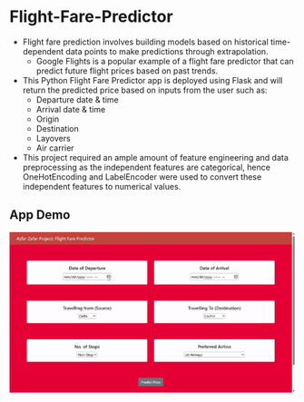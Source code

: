 # Flight-Fare-Predictor
* Flight fare prediction involves building models based on historical time-dependent data points to make predictions through extrapolation.
  - Google Flights is a popular example of a flight fare predictor that can predict future flight prices based on past trends.
* This Python Flight Fare Predictor app is deployed using Flask and will return the predicted price based on inputs from the user such as:
  - Departure date & time
  - Arrival date & time
  - Origin 
  - Destination
  - Layovers
  - Air carrier
* This project required an ample amount of feature engineering and data preprocessing as the independent features are categorical, hence OneHotEncoding and LabelEncoder were used to convert these independent features to numerical values.
## App Demo
![](https://github.com/Champagne-paki/Flight-Fare-Predictor/blob/main/templates/flight%20fare%20predictor%20demo.gif)



